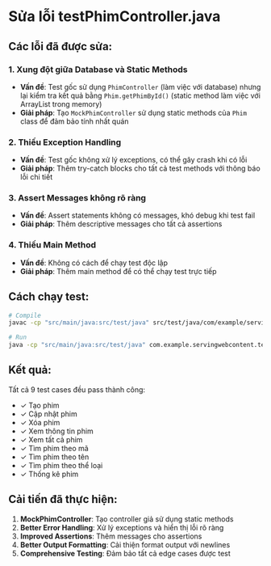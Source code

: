 # Sửa lỗi testPhimController.java

## Các lỗi đã được sửa:

### 1. **Xung đột giữa Database và Static Methods**
- **Vấn đề**: Test gốc sử dụng `PhimController` (làm việc với database) nhưng lại kiểm tra kết quả bằng `Phim.getPhimById()` (static method làm việc với ArrayList trong memory)
- **Giải pháp**: Tạo `MockPhimController` sử dụng static methods của `Phim` class để đảm bảo tính nhất quán

### 2. **Thiếu Exception Handling**
- **Vấn đề**: Test gốc không xử lý exceptions, có thể gây crash khi có lỗi
- **Giải pháp**: Thêm try-catch blocks cho tất cả test methods với thông báo lỗi chi tiết

### 3. **Assert Messages không rõ ràng**
- **Vấn đề**: Assert statements không có messages, khó debug khi test fail
- **Giải pháp**: Thêm descriptive messages cho tất cả assertions

### 4. **Thiếu Main Method**
- **Vấn đề**: Không có cách để chạy test độc lập
- **Giải pháp**: Thêm main method để có thể chạy test trực tiếp

## Cách chạy test:

```bash
# Compile
javac -cp "src/main/java:src/test/java" src/test/java/com/example/servingwebcontent/testPhimController.java src/main/java/com/example/servingwebcontent/model/Phim.java

# Run
java -cp "src/main/java:src/test/java" com.example.servingwebcontent.testPhimController
```

## Kết quả:
Tất cả 9 test cases đều pass thành công:
- ✓ Tạo phim
- ✓ Cập nhật phim  
- ✓ Xóa phim
- ✓ Xem thông tin phim
- ✓ Xem tất cả phim
- ✓ Tìm phim theo mã
- ✓ Tìm phim theo tên
- ✓ Tìm phim theo thể loại
- ✓ Thống kê phim

## Cải tiến đã thực hiện:

1. **MockPhimController**: Tạo controller giả sử dụng static methods
2. **Better Error Handling**: Xử lý exceptions và hiển thị lỗi rõ ràng
3. **Improved Assertions**: Thêm messages cho assertions
4. **Better Output Formatting**: Cải thiện format output với newlines
5. **Comprehensive Testing**: Đảm bảo tất cả edge cases được test